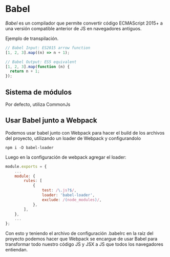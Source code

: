 # Babel

_Babel_ es un compilador que permite convertir código ECMAScript 2015+ a una versión compatible anterior de JS en navegadores antiguos.

Ejemplo de transpilación.

```js
// Babel Input: ES2015 arrow function
[1, 2, 3].map((n) => n + 1);

// Babel Output: ES5 equivalent
[1, 2, 3].map(function (n) {
  return n + 1;
});
```

## Sistema de módulos

Por defecto, utiliza CommonJs

## Usar Babel junto a Webpack

Podemos usar babel junto con Webpack para hacer el build de los archivos del proyecto, utilizando un loader de Webpack y configurandolo

```
npm i -D babel-loader
```

Luego en la configuración de webpack agregar el loader:

```js
module.exports = {
	...
	module: {
		rules: [
			{
				test: /\.js?$/,
				loader: 'babel-loader',
				exclude: /(node_modules)/,
			},
		],
	},
	...
};
```

Con esto y teniendo el archivo de configuración .babelrc en la raíz del proyecto podemos hacer que Webpack se encargue de usar Babel para transformar todo nuestro código JS y JSX a JS que todos los navegadores entiendan.
